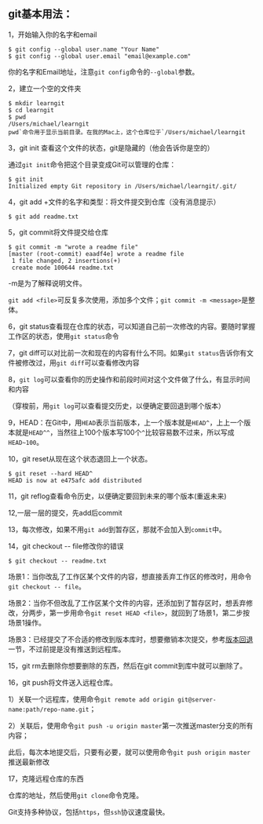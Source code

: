 ## git基本用法：

1，开始输入你的名字和email

```
$ git config --global user.name "Your Name"
$ git config --global user.email "email@example.com"
```

你的名字和Email地址，注意`git config`命令的`--global`参数。

2，建立一个空的文件夹

```
$ mkdir learngit
$ cd learngit
$ pwd
/Users/michael/learngit
pwd`命令用于显示当前目录。在我的Mac上，这个仓库位于`/Users/michael/learngit
```

3，git init 查看这个文件的状态，git是隐藏的（他会告诉你是空的）

通过`git init`命令把这个目录变成Git可以管理的仓库：

```
$ git init
Initialized empty Git repository in /Users/michael/learngit/.git/
```

4，git add +文件的名字和类型：将文件提交到仓库（没有消息提示）

```
$ git add readme.txt
```

5，git commit将文件提交给仓库

```
$ git commit -m "wrote a readme file"
[master (root-commit) eaadf4e] wrote a readme file
 1 file changed, 2 insertions(+)
 create mode 100644 readme.txt
```

-m是为了解释说明文件。

`git add <file>`可反复多次使用，添加多个文件；`git commit -m <message>`是整体。

6，git status查看现在仓库的状态，可以知道自己前一次修改的内容。要随时掌握工作区的状态，使用`git status`命令

7，git diff可以对比前一次和现在的内容有什么不同。如果`git status`告诉你有文件被修改过，用`git diff`可以查看修改内容

8，`git log`可以查看你的历史操作和前段时间对这个文件做了什么，有显示时间和内容

（穿梭前，用`git log`可以查看提交历史，以便确定要回退到哪个版本）

9，HEAD：在Git中，用`HEAD`表示当前版本，上一个版本就是`HEAD^`，上上一个版本就是`HEAD^^`，当然往上100个版本写100个`^`比较容易数不过来，所以写成`HEAD~100`。

10，git reset从现在这个状态退回上一个状态。

```
$ git reset --hard HEAD^
HEAD is now at e475afc add distributed
```

11，git reflog查看命令历史，以便确定要回到未来的哪个版本(重返未来)

12,一层一层的提交，先add后commit

13，每次修改，如果不用`git add`到暂存区，那就不会加入到`commit`中。

14，git checkout -- file修改你的错误

```
$ git checkout -- readme.txt
```

场景1：当你改乱了工作区某个文件的内容，想直接丢弃工作区的修改时，用命令`git checkout -- file`。

场景2：当你不但改乱了工作区某个文件的内容，还添加到了暂存区时，想丢弃修改，分两步，第一步用命令`git reset HEAD <file>`，就回到了场景1，第二步按场景1操作。

场景3：已经提交了不合适的修改到版本库时，想要撤销本次提交，参考[版本回退](https://www.liaoxuefeng.com/wiki/896043488029600/897013573512192)一节，不过前提是没有推送到远程库。

15，git rm去删除你想要删除的东西，然后在git commit到库中就可以删除了。

16，git push将文件送入远程仓库。

1）关联一个远程库，使用命令`git remote add origin git@server-name:path/repo-name.git`；

2）关联后，使用命令`git push -u origin master`第一次推送master分支的所有内容；

此后，每次本地提交后，只要有必要，就可以使用命令`git push origin master`推送最新修改

17，克隆远程仓库的东西

仓库的地址，然后使用`git clone`命令克隆。

Git支持多种协议，包括`https`，但`ssh`协议速度最快。